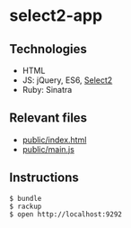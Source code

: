 # select2-app

## Technologies

* HTML
* JS: jQuery, ES6, [Select2](https://select2.github.io/)
* Ruby: Sinatra

## Relevant files

* [public/index.html](public/index.html)
* [public/main.js](public/main.js)

## Instructions

```
$ bundle
$ rackup
$ open http://localhost:9292
```
